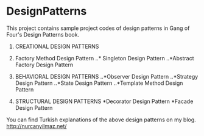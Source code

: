 # DesignPatterns

This project contains sample project codes of design patterns in Gang of Four's Design Patterns book.

1. CREATIONAL DESIGN PATTERNS
1. Factory Method Design Pattern
..* Singleton Design Pattern
..*Abstract Factory Design Pattern

2. BEHAVIORAL DESIGN PATTERNS
..*Observer Design Pattern
..*Strategy Design Pattern
..*State Design Pattern
..*Template Method Design Pattern

3. STRUCTURAL DESIGN PATTERNS
*Decorator Design Pattern
*Facade Design Pattern


You can find Turkish explanations of the above design patterns on my blog. http://nurcanyilmaz.net/







